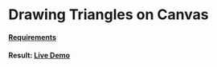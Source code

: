 Drawing Triangles on Canvas
===========================

#### <a href="https://github.com/HackBulgaria/NodeJS-1/blob/master/TasksForCourseApply/2-Canvas-Triangles.md">Requirements</a>

#### Result: <a href="meandmy.softuni-friends.org/drawtriangles">Live Demo</a>


